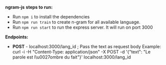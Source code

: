 ****ngram-js****
**steps to run:**

 - Run `npm i` to install the dependencies
 - Run `npm run train` to create n-gram for all available language. 
 - Run `npm run start` to run the express server. It will run on port 3000

**Endpoints:**

 - **POST** - localhost:3000/lang_id ; Pass the text as request body 
Example: curl -i -H "Content-Type: application/json" -X POST -d '{"text": "Le parole est l\u0027ombre du fait"}' localhost:3000/lang_id

